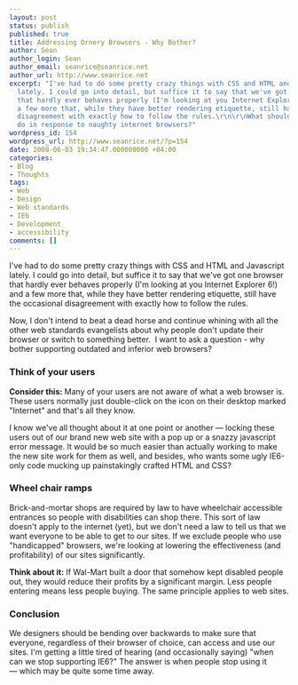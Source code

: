 ```yaml
---
layout: post
status: publish
published: true
title: Addressing Ornery Browsers - Why Bother?
author: Sean
author_login: Sean
author_email: seanrice@seanrice.net
author_url: http://www.seanrice.net
excerpt: "I've had to do some pretty crazy things with CSS and HTML and Javascript
  lately. I could go into detail, but suffice it to say that we've got one browser
  that hardly ever behaves properly (I'm looking at you Internet Explorer 6!) and
  a few more that, while they have better rendering etiquette, still have the occasional
  disagreement with exactly how to follow the rules.\r\n\r\nWhat should we, as designers,
  do in response to naughty internet browsers?"
wordpress_id: 154
wordpress_url: http://www.seanrice.net/?p=154
date: 2008-06-03 19:34:47.000000000 +04:00
categories:
- Blog
- Thoughts
tags:
- Web
- Design
- Web standards
- IE6
- Development
- accessibility
comments: []
---
```

I've had to do some pretty crazy things with CSS and HTML and Javascript lately. I could go into detail, but suffice it to say that we've got one browser that hardly ever behaves properly (I'm looking at you Internet Explorer 6!) and a few more that, while they have better rendering etiquette, still have the occasional disagreement with exactly how to follow the rules.

Now, I don't intend to beat a dead horse and continue whining with all the other web standards evangelists about why people don't update their browser or switch to something better.  I want to ask a question - why bother supporting outdated and inferior web browsers?
<h3>Think of your users</h3>
<strong>Consider this:</strong> Many of your users are not aware of what a web browser is. These users normally just double-click on the icon on their desktop marked "Internet" and that's all they know.

I know we've all thought about it at one point or another — locking these users out of our brand new web site with a pop up or a snazzy javascript error message. It would be so much easier than actually working to make the new site work for them as well, and besides, who wants some ugly IE6-only code mucking up painstakingly crafted HTML and CSS?
<h3>Wheel chair ramps</h3>
Brick-and-mortar shops are required by law to have wheelchair accessible entrances so people with disabilities can shop there. This sort of law doesn't apply to the internet (yet), but we don't need a law to tell us that we want everyone to be able to get to our sites. If we exclude people who use "handicapped" browsers, we're looking at lowering the effectiveness (and profitability) of our sites significantly.

<strong>Think about it:</strong> If Wal-Mart built a door that somehow kept disabled people out, they would reduce their profits by a significant margin. Less people entering means less people buying. The same principle applies to web sites.
<h3>Conclusion</h3>
We designers should be bending over backwards to make sure that everyone, regardless of their browser of choice, can access and use our sites. I'm getting a little tired of hearing (and occasionally saying) "when can we stop supporting IE6?" The answer is when people stop using it — which may be quite some time away.

 
